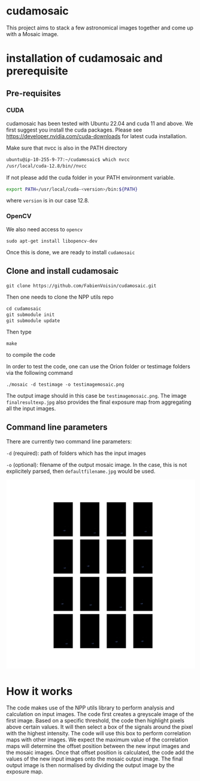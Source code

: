 # cudamosaic
This project aims to stack a few astronomical images together and come up with a Mosaic image.

# installation of cudamosaic and prerequisite
## Pre-requisites
### CUDA
cudamosaic has been tested with Ubuntu 22.04 and cuda 11 and above. We first suggest you install the cuda packages.
Please see https://developer.nvidia.com/cuda-downloads for latest cuda installation.

Make sure that nvcc is also in the PATH directory
```bash
ubuntu@ip-10-255-9-77:~/cudamosaic$ which nvcc
/usr/local/cuda-12.8/bin//nvcc
```
If not please add the cuda folder in your PATH environment variable.
```bash
export PATH=/usr/local/cuda-<version>/bin:${PATH}
```
where `version` is in our case 12.8.

### OpenCV
We also need access to `opencv`
```
sudo apt-get install libopencv-dev
```
Once this is done, we are ready to install `cudamosaic` 

## Clone and install cudamosaic

```
git clone https://github.com/FabienVoisin/cudamosaic.git
```
Then one needs to clone the NPP utils repo 
```
cd cudamosaic
git submodule init
git submodule update
```
Then type 
```
make
```
to compile the code

In order to test the code, one can use the Orion folder or testimage folders via the following command
```
./mosaic -d testimage -o testimagemosaic.png
```
The output image should in this case be  `testimagemosaic.png`. The image `finalresultexp.jpg` also provides the final exposure map from aggregating all the input images. 

## Command line parameters
There are currently two command line parameters:

`-d` (required): path of folders which has the input images

`-o` (optional): filename of the output mosaic image. In the case, this is not explicitely parsed, then `defaultfilename.jpg` would be used.

![](doc\inputimages.png)
# How it works
The code makes use of the NPP utils library to perform analysis and calculation on input images.
The code first creates a greyscale image of the first image. Based on a specific threshold, the code then highlight pixels above certain values. It will then select a box of the signals around the pixel with the highest intensity.
The code will use this box to perform correlation maps with other images. We expect the maximum value of the correlation maps will determine the offset position between the new input images and the mosaic images. Once that offset position is calculated, the code add the values of the new input images onto the mosaic output image. The final output image is then normalised by dividing the output image by the exposure map.
